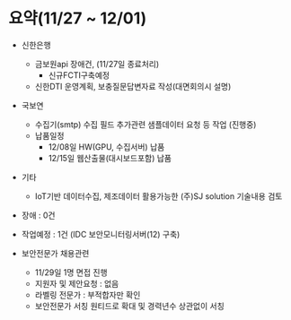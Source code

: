 # 요약(11/27 ~ 12/01)

* 신한은행
  * 금보원api 장애건,  (11/27일 종료처리)
    * 신규FCTI구축예정
  * 신한DTI 운영계획, 보충질문답변자료 작성(대면회의시 설명)
* 국보연
  * 수집기(smtp) 수집 필드 추가관련 샘플데이터 요청 등 작업 (진행중)
  * 납품일정
    * 12/08일 HW(GPU, 수집서버) 납품
    * 12/15일 웹산출물(대시보드포함) 납품
* 기타
  * IoT기반 데이터수집, 제조데이터 활용가능한 (주)SJ solution 기술내용 검토

* 장애 : 0건
* 작업예정 : 1건 (IDC 보안모니터링서버(12) 구축)
* 보안전문가 채용관련
  * 11/29일 1명 면접 진행
  * 지원자 및 제안요청 : 없음
  * 라벨링 전문가 : 부적합자만 확인 
  - 보안전문가 서칭 원티드로 확대 및 경력년수 상관없이 서칭




